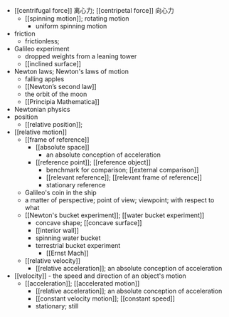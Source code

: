 - [[centrifugal force]] 离心力; [[centripetal force]] 向心力
    - [[spinning motion]]; rotating motion
        - uniform spinning motion
- friction
    - frictionless;
- Galileo experiment
    - dropped weights from a leaning tower
    - [[inclined surface]]
- Newton laws; Newton's laws of motion
    - falling apples
    - [[Newton’s second law]]
    - the orbit of the moon
    - [[Principia Mathematica]]
- Newtonian physics
- position
    - [[relative position]];
- [[relative motion]]
    - [[frame of reference]]
        - [[absolute space]]
            - an absolute conception of acceleration
        - [[reference point]]; [[reference object]]
            - benchmark for comparison; [[external comparison]]
            - [[relevant reference]]; [[relevant frame of reference]]
            - stationary reference
    - Galileo's coin in the ship
    - a matter of perspective; point of view; viewpoint; with respect to what
    - [[Newton's bucket experiment]]; [[water bucket experiment]]
        - concave shape; [[concave surface]]
        - [[interior wall]]
        - spinning water bucket
        - terrestrial bucket experiment
            - [[Ernst Mach]]
    - [[relative velocity]]
        - [[relative acceleration]]; an absolute conception of acceleration
- [[velocity]] - the speed and direction of an object's motion
    - [[acceleration]]; [[accelerated motion]]
        - [[relative acceleration]]; an absolute conception of acceleration
        - [[constant velocity motion]]; [[constant speed]]
        - stationary; still
